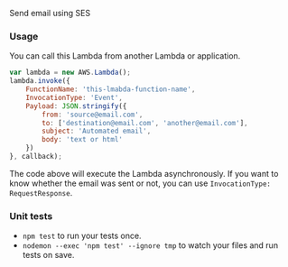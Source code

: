 Send email using SES

### Usage

You can call this Lambda from another Lambda or application.

```js
var lambda = new AWS.Lambda();
lambda.invoke({
    FunctionName: 'this-lmabda-function-name',
    InvocationType: 'Event',
    Payload: JSON.stringify({
        from: 'source@email.com',
        to: ['destination@email.com', 'another@email.com'],
        subject: 'Automated email',
        body: 'text or html'
    })
}, callback);
```

The code above will execute the Lambda asynchronously. If you want to know whether the email was sent or not, you can use `InvocationType: RequestResponse`.


### Unit tests

* `npm test` to run your tests once.
* `nodemon --exec 'npm test' --ignore tmp` to watch your files and run tests on save.
